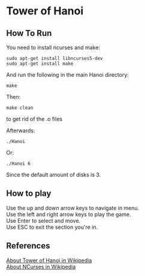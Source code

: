 # Tower of Hanoi    

## How To Run     

You need to install ncurses and make:  
```
sudo apt-get install libncurses5-dev
sudo apt-get install make
```

And run the following in the main Hanoi directory:   

```
make
```

Then:
```
make clean
```
to get rid of the .o files               


Afterwards:   
```
./Hanoi
```

Or:    
```
./Hanoi 6  
```
Since the default amount of disks is 3.     


## How to play    

Use the up and down arrow keys to navigate in menu.     
Use the left and right arrow keys to play the game.     
Use Enter to select and move.     
Use ESC to exit the section you're in.    


## References    

[About Tower of Hanoi in Wikipedia](https://en.wikipedia.org/wiki/Tower_of_Hanoi)     
[About NCurses in Wikipedia](https://en.wikipedia.org/wiki/Ncurses)    